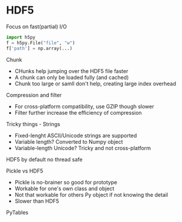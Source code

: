 # HDF5

Focus on fast(partial) I/O

``` python
import h5py
f = h5py.File("file", "w")
f['path'] = np.array(...)
```

Chunk

* CHunks help jumping over the HDF5 file faster
* A chunk can only be loaded fully (and cached)
* Chunk too large or samll don't help, creating large index overhead

Compression and filter

* For cross-platform compatibility, use GZIP though slower
* Filter further increase the efficiency of compression

Tricky things - Strings
* Fixed-lenght ASCII/Unicode strings are supported
* Variable length? Converted to Numpy object
* Variable-length Unicode? Tricky and not cross-platform

HDF5 by default no thread safe

Pickle vs HDF5
* Pickle is no-brainer so good for prototype
* Workable for one's own class and object
* Not that workable for others Py object if not knowing the detail
* Slower than HDF5

PyTables
